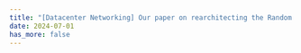 ```yaml
---
title: "[Datacenter Networking] Our paper on rearchitecting the Random Early Detection for high performance transport in DCN is accepted by NSDI 2025."
date: 2024-07-01
has_more: false
---
```

